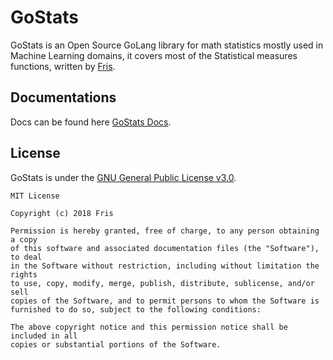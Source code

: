 # GoStats
 GoStats is an Open Source GoLang library for math statistics mostly used in Machine Learning domains, it covers
most of the Statistical measures functions, written by [Fris](https://twitter.com/OGFris).

## Documentations
 Docs can be found here [GoStats Docs](https://godoc.org/github.com/OGFris/GoStats).

## License
 GoStats is under the [GNU General Public License v3.0](https://github.com/OGFris/GoStats/blob/master/LICENSE).

    MIT License

    Copyright (c) 2018 Fris

    Permission is hereby granted, free of charge, to any person obtaining a copy
    of this software and associated documentation files (the "Software"), to deal
    in the Software without restriction, including without limitation the rights
    to use, copy, modify, merge, publish, distribute, sublicense, and/or sell
    copies of the Software, and to permit persons to whom the Software is
    furnished to do so, subject to the following conditions:
 
    The above copyright notice and this permission notice shall be included in all
    copies or substantial portions of the Software.
